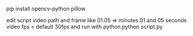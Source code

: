 pip install opencv-python pillow

edit script video path
and frame
like 01.05 => minutes 01 and 05 seconds
video fps = default 30fps
and run with python
python script.py
